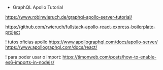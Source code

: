 - GraphQL Apollo Tutorial

https://www.robinwieruch.de/graphql-apollo-server-tutorial/

https://github.com/rwieruch/fullstack-apollo-react-express-boilerplate-project



! tutos oficias apollo
https://www.apollographql.com/docs/apollo-server/
https://www.apollographql.com/docs/react/


! para poder usar o import:
https://timonweb.com/posts/how-to-enable-es6-imports-in-nodejs/